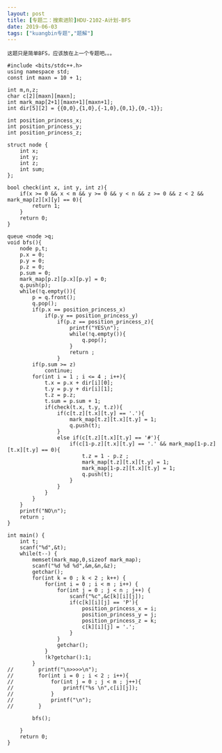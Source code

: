 ```yaml
---
layout: post
title: [专题二：搜索进阶]HDU-2102-A计划-BFS
date: 2019-06-03
tags: ["kuangbin专题","题解"]
---
```


<!-- wp:code -->

    这题只是简单BFS，应该放在上一个专题吧。。。

    #include <bits/stdc++.h>
    using namespace std;
    const int maxn = 10 + 1;

    int m,n,z;
    char c[2][maxn][maxn];
    int mark_map[2+1][maxn+1][maxn+1];
    int dir[5][2] = {{0,0},{1,0},{-1,0},{0,1},{0,-1}};

    int position_princess_x;
    int position_princess_y;
    int position_princess_z;

    struct node {
        int x;
        int y;
        int z;
        int sum;
    };

    bool check(int x, int y, int z){
        if(x >= 0 && x < m && y >= 0 && y < n && z >= 0 && z < 2 && mark_map[z][x][y] == 0){
            return 1;
        }
        return 0;
    }

    queue <node >q;
    void bfs(){
        node p,t;
        p.x = 0;
        p.y = 0;
        p.z = 0;
        p.sum = 0;
        mark_map[p.z][p.x][p.y] = 0;
        q.push(p);
        while(!q.empty()){
            p = q.front();
            q.pop();
            if(p.x == position_princess_x)
                if(p.y == position_princess_y)
                    if(p.z == position_princess_z){
                        printf("YES\n");
                        while(!q.empty()){
                            q.pop();
                        }
                        return ;
                    }
            if(p.sum >= z)
                continue;
            for(int i = 1 ; i <= 4 ; i++){
                t.x = p.x + dir[i][0];
                t.y = p.y + dir[i][1];
                t.z = p.z;
                t.sum = p.sum + 1;
                if(check(t.x, t.y, t.z)){
                    if(c[t.z][t.x][t.y] == '.'){
                        mark_map[t.z][t.x][t.y] = 1;
                        q.push(t);
                    }
                    else if(c[t.z][t.x][t.y] == '#'){
                        if(c[1-p.z][t.x][t.y] == '.' && mark_map[1-p.z][t.x][t.y] == 0){
                            t.z = 1 - p.z ;
                            mark_map[t.z][t.x][t.y] = 1;
                            mark_map[1-p.z][t.x][t.y] = 1;
                            q.push(t);
                        }
                    }
                }
            }
        }
        printf("NO\n");
        return ;
    }

    int main() {
        int t;
        scanf("%d",&t);
        while(t--) {
            memset(mark_map,0,sizeof mark_map);
            scanf("%d %d %d",&m,&n,&z);
            getchar();
            for(int k = 0 ; k < 2 ; k++) {
                for(int i = 0 ; i < m ; i++) {
                    for(int j = 0 ; j < n ; j++) {
                        scanf("%c",&c[k][i][j]);
                        if(c[k][i][j] == 'P'){
                            position_princess_x = i;
                            position_princess_y = j;
                            position_princess_z = k;
                            c[k][i][j] = '.';
                        }
                    }
                    getchar();
                }
                !k?getchar():1;
            }
    //        printf("\n>>>>\n");
    //        for(int i = 0 ; i < 2 ; i++){
    //            for(int j = 0 ; j < m ; j++){
    //                printf("%s \n",c[i][j]);
    //            }
    //            printf("\n");
    //        }

            bfs();

        }
        return 0;
    }

<!-- /wp:code -->